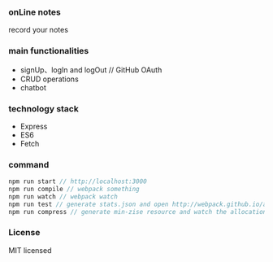 ### onLine notes
record your notes
### main functionalities
- signUp、logIn and logOut // GitHub OAuth
- CRUD operations
- chatbot
### technology stack
- Express
- ES6
- Fetch
### command
```js
npm run start // http://localhost:3000
npm run compile // webpack something
npm run watch // webpack watch
npm run test // generate stats.json and open http://webpack.github.io/analyse/ to analyze
npm run compress // generate min-zise resource and watch the allocation of resource
```
### License
MIT licensed
